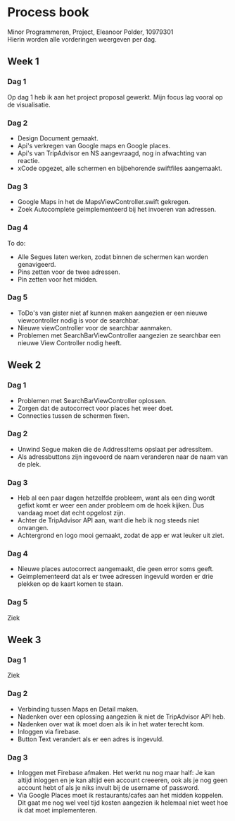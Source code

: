 # Process book
Minor Programmeren, Project, Eleanoor Polder, 10979301  
Hierin worden alle vorderingen weergeven per dag. 

## Week 1
### Dag 1
Op dag 1 heb ik aan het project proposal gewerkt. Mijn focus lag vooral op de visualisatie. 
### Dag 2
* Design Document gemaakt. 
* Api's verkregen van Google maps en Google places.
* Api's van TripAdvisor en NS aangevraagd, nog in afwachting van reactie. 
* xCode opgezet, alle schermen en bijbehorende swiftfiles aangemaakt. 
### Dag 3
* Google Maps in het de MapsViewController.swift gekregen. 
* Zoek Autocomplete geimplementeerd bij het invoeren van adressen. 
### Dag 4
To do:
* Alle Segues laten werken, zodat binnen de schermen kan worden genavigeerd.
* Pins zetten voor de twee adressen. 
* Pin zetten voor het midden. 
### Dag 5 
* ToDo's van gister niet af kunnen maken aangezien er een nieuwe viewcontroller nodig is voor de searchbar.
* Nieuwe viewController voor de searchbar aanmaken.
* Problemen met SearchBarViewController aangezien ze searchbar een nieuwe View Controller nodig heeft.

## Week 2
### Dag 1
* Problemen met SearchBarViewController oplossen.
* Zorgen dat de autocorrect voor places het weer doet.
* Connecties tussen de schermen fixen.
### Dag 2
* Unwind Segue maken die de AddressItems opslaat per adressItem.
* Als adressbuttons zijn ingevoerd de naam veranderen naar de naam van de plek. 
### Dag 3
* Heb al een paar dagen hetzelfde probleem, want als een ding wordt gefixt komt er weer een ander probleem om de hoek kijken.
Dus vandaag moet dat echt opgelost zijn. 
* Achter de TripAdvisor API aan, want die heb ik nog steeds niet onvangen. 
* Achtergrond en logo mooi gemaakt, zodat de app er wat leuker uit ziet.
### Dag 4
* Nieuwe places autocorrect aangemaakt, die geen error soms geeft. 
* Geimplementeerd dat als er twee adressen ingevuld worden er drie plekken op de kaart komen te staan.

### Dag 5
Ziek

## Week 3

### Dag 1
Ziek

### Dag 2
* Verbinding tussen Maps en Detail maken.
* Nadenken over een oplossing aangezien ik niet de TripAdvisor API heb.
* Nadenken over wat ik moet doen als ik in het water terecht kom.
* Inloggen via firebase. 
* Button Text verandert als er een adres is ingevuld.

### Dag 3
* Inloggen met Firebase afmaken. Het werkt nu nog maar half: Je kan altijd inloggen en je kan altijd een account creeeren, ook als je nog geen account hebt of als je niks invult bij de username of password.
* Via Google Places moet ik restaurants/cafes aan het midden koppelen. Dit gaat me nog wel veel tijd kosten aangezien ik helemaal niet weet hoe ik dat moet implementeren.





